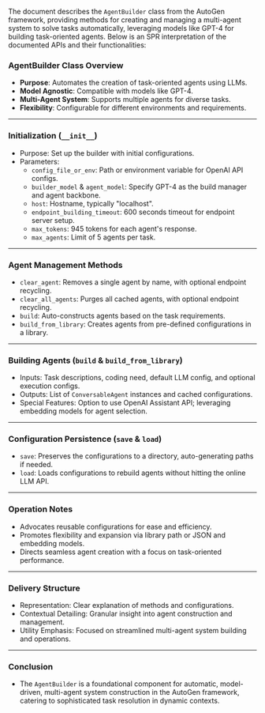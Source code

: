 The document describes the `AgentBuilder` class from the AutoGen framework, providing methods for creating and managing a multi-agent system to solve tasks automatically, leveraging models like GPT-4 for building task-oriented agents. Below is an SPR interpretation of the documented APIs and their functionalities:

### AgentBuilder Class Overview
- **Purpose**: Automates the creation of task-oriented agents using LLMs.
- **Model Agnostic**: Compatible with models like GPT-4.
- **Multi-Agent System**: Supports multiple agents for diverse tasks.
- **Flexibility**: Configurable for different environments and requirements.

---

### Initialization (`__init__`)
- Purpose: Set up the builder with initial configurations.
- Parameters:
  - `config_file_or_env`: Path or environment variable for OpenAI API configs.
  - `builder_model` & `agent_model`: Specify GPT-4 as the build manager and agent backbone.
  - `host`: Hostname, typically "localhost".
  - `endpoint_building_timeout`: 600 seconds timeout for endpoint server setup.
  - `max_tokens`: 945 tokens for each agent's response.
  - `max_agents`: Limit of 5 agents per task.

---

### Agent Management Methods
- `clear_agent`: Removes a single agent by name, with optional endpoint recycling.
- `clear_all_agents`: Purges all cached agents, with optional endpoint recycling.
- `build`: Auto-constructs agents based on the task requirements.
- `build_from_library`: Creates agents from pre-defined configurations in a library.

---

### Building Agents (`build` & `build_from_library`)
- Inputs: Task descriptions, coding need, default LLM config, and optional execution configs.
- Outputs: List of `ConversableAgent` instances and cached configurations.
- Special Features: Option to use OpenAI Assistant API; leveraging embedding models for agent selection.

---

### Configuration Persistence (`save` & `load`)
- `save`: Preserves the configurations to a directory, auto-generating paths if needed.
- `load`: Loads configurations to rebuild agents without hitting the online LLM API.

---

### Operation Notes
- Advocates reusable configurations for ease and efficiency.
- Promotes flexibility and expansion via library path or JSON and embedding models.
- Directs seamless agent creation with a focus on task-oriented performance.

---

### Delivery Structure
- Representation: Clear explanation of methods and configurations.
- Contextual Detailing: Granular insight into agent construction and management.
- Utility Emphasis: Focused on streamlined multi-agent system building and operations.

---

### Conclusion
- The `AgentBuilder` is a foundational component for automatic, model-driven, multi-agent system construction in the AutoGen framework, catering to sophisticated task resolution in dynamic contexts.

